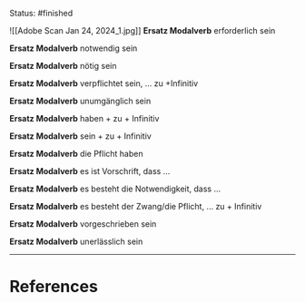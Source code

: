 Status: #finished 


![[Adobe Scan Jan 24, 2024_1.jpg]]
**Ersatz Modalverb**
erforderlich sein 

**Ersatz Modalverb**
notwendig sein 

**Ersatz Modalverb**
nötig sein 

**Ersatz Modalverb**
verpflichtet sein, ... zu +Infinitiv 

**Ersatz Modalverb**
unumgänglich sein

**Ersatz Modalverb**
haben + zu + Infinitiv

**Ersatz Modalverb**
sein + zu + Infinitiv

**Ersatz Modalverb**
die Pflicht haben

**Ersatz Modalverb**
es ist Vorschrift, dass ...

**Ersatz Modalverb**
es besteht die Notwendigkeit, dass ...

**Ersatz Modalverb**
es besteht der Zwang/die Pflicht, ... zu + Infinitiv

**Ersatz Modalverb**
vorgeschrieben sein

**Ersatz Modalverb**
unerlässlich sein

---
# References
